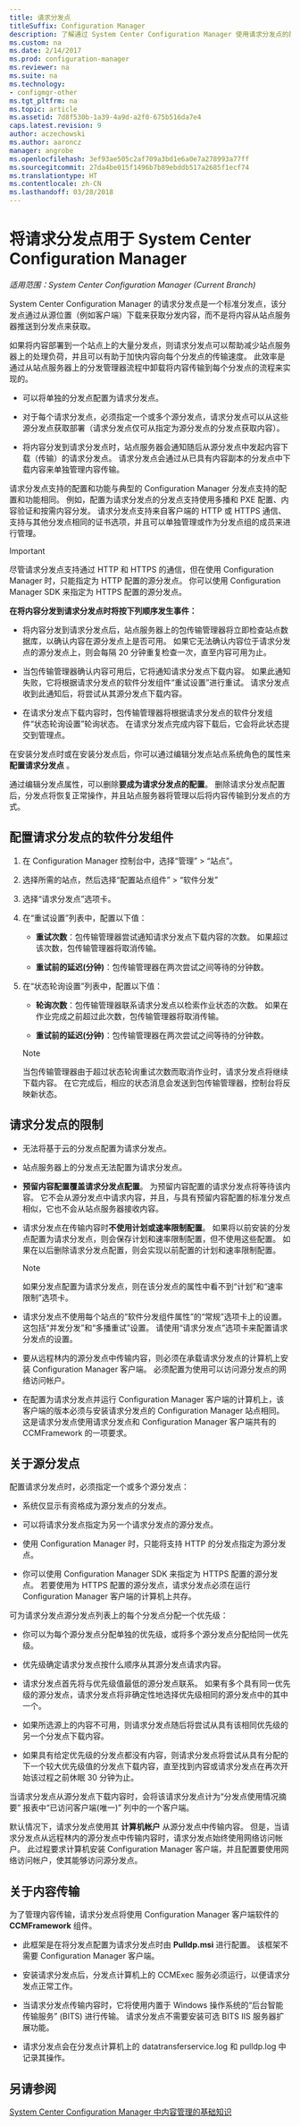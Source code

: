 ```yaml
---
title: 请求分发点
titleSuffix: Configuration Manager
description: 了解通过 System Center Configuration Manager 使用请求分发点的配置和限制相关信息。
ms.custom: na
ms.date: 2/14/2017
ms.prod: configuration-manager
ms.reviewer: na
ms.suite: na
ms.technology:
- configmgr-other
ms.tgt_pltfrm: na
ms.topic: article
ms.assetid: 7d8f530b-1a39-4a9d-a2f0-675b516da7e4
caps.latest.revision: 9
author: aczechowski
ms.author: aaroncz
manager: angrobe
ms.openlocfilehash: 3ef93ae505c2af709a3bd1e6a0e7a278993a77ff
ms.sourcegitcommit: 27da4be015f1496b7b89ebddb517a2685f1ecf74
ms.translationtype: HT
ms.contentlocale: zh-CN
ms.lasthandoff: 03/28/2018
---
```

# <a name="use-a-pull-distribution-point-with-system-center-configuration-manager"></a>将请求分发点用于 System Center Configuration Manager

*适用范围：System Center Configuration Manager (Current Branch)*


System Center Configuration Manager 的请求分发点是一个标准分发点，该分发点通过从源位置（例如客户端）下载来获取分发内容，而不是将内容从站点服务器推送到分发点来获取。  

 如果将内容部署到一个站点上的大量分发点，则请求分发点可以帮助减少站点服务器上的处理负荷，并且可以有助于加快内容向每个分发点的传输速度。 此效率是通过从站点服务器上的分发管理器流程中卸载将内容传输到每个分发点的流程来实现的。  

-   可以将单独的分发点配置为请求分发点。  

-   对于每个请求分发点，必须指定一个或多个源分发点，请求分发点可以从这些源分发点获取部署（请求分发点仅可从指定为源分发点的分发点获取内容）。  

-   将内容分发到请求分发点时，站点服务器会通知随后从源分发点中发起内容下载（传输）的请求分发点。 请求分发点会通过从已具有内容副本的分发点中下载内容来单独管理内容传输。  

请求分发点支持的配置和功能与典型的 Configuration Manager 分发点支持的配置和功能相同。 例如，配置为请求分发点的分发点支持使用多播和 PXE 配置、内容验证和按需内容分发。 请求分发点支持来自客户端的 HTTP 或 HTTPS 通信、支持与其他分发点相同的证书选项，并且可以单独管理或作为分发点组的成员来进行管理。  

> [!IMPORTANT]
> 尽管请求分发点支持通过 HTTP 和 HTTPS 的通信，但在使用 Configuration Manager 时，只能指定为 HTTP 配置的源分发点。 你可以使用 Configuration Manager SDK 来指定为 HTTPS 配置的源分发点。  

 **在将内容分发到请求分发点时将按下列顺序发生事件：**  

-   将内容分发到请求分发点后，站点服务器上的包传输管理器将立即检查站点数据库，以确认内容在源分发点上是否可用。 如果它无法确认内容位于请求分发点的源分发点上，则会每隔 20 分钟重复检查一次，直至内容可用为止。  

-   当包传输管理器确认内容可用后，它将通知请求分发点下载内容。 如果此通知失败，它将根据请求分发点的软件分发组件“重试设置”进行重试。 请求分发点收到此通知后，将尝试从其源分发点下载内容。  

-   在请求分发点下载内容时，包传输管理器将根据请求分发点的软件分发组件“状态轮询设置”轮询状态。  在请求分发点完成内容下载后，它会将此状态提交到管理点。

在安装分发点时或在安装分发点后，你可以通过编辑分发点站点系统角色的属性来**配置请求分发点** 。  

通过编辑分发点属性，可以删除**要成为请求分发点的配置**。 删除请求分发点配置后，分发点将恢复正常操作，并且站点服务器将管理以后将内容传输到分发点的方式。  

## <a name="to-configure-software-distribution-component-for-pull-distribution-points"></a>配置请求分发点的软件分发组件

1.  在 Configuration Manager 控制台中，选择“管理” > “站点”。  

2.  选择所需的站点，然后选择“配置站点组件” > “软件分发”

3. 选择“请求分发点”选项卡。  

4.  在“重试设置”列表中，配置以下值：  

    -   **重试次数**：包传输管理器尝试通知请求分发点下载内容的次数。  如果超过该次数，包传输管理器将取消传输。

    -   **重试前的延迟(分钟)**：包传输管理器在两次尝试之间等待的分钟数。 

5.  在“状态轮询设置”列表中，配置以下值：  

    -   **轮询次数**：包传输管理器联系请求分发点以检索作业状态的次数。  如果在作业完成之前超过此次数，包传输管理器将取消传输。

    -   **重试前的延迟(分钟)**：包传输管理器在两次尝试之间等待的分钟数。 
    
    > [!NOTE]  
    >  当包传输管理器由于超过状态轮询重试次数而取消作业时，请求分发点将继续下载内容。  在它完成后，相应的状态消息会发送到包传输管理器，控制台将反映新状态。
    
## <a name="limitations-for-pull-distribution-points"></a>请求分发点的限制  

-   无法将基于云的分发点配置为请求分发点。  

-   站点服务器上的分发点无法配置为请求分发点。  

-   **预留内容配置覆盖请求分发点配置**。 为预留内容配置的请求分发点将等待该内容。 它不会从源分发点中请求内容，并且，与具有预留内容配置的标准分发点相似，它也不会从站点服务器接收内容。  

-   请求分发点在传输内容时**不使用计划或速率限制配置**。 如果将以前安装的分发点配置为请求分发点，则会保存计划和速率限制配置，但不使用这些配置。 如果在以后删除请求分发点配置，则会实现以前配置的计划和速率限制配置。  

    > [!NOTE]  
    >  如果分发点配置为请求分发点，则在该分发点的属性中看不到“计划”和“速率限制”选项卡。  

-   请求分发点不使用每个站点的“软件分发组件属性”的“常规”选项卡上的设置。  这包括“并发分发”和“多播重试”设置。  请使用“请求分发点”选项卡来配置请求分发点的设置。

-   要从远程林内的源分发点中传输内容，则必须在承载请求分发点的计算机上安装 Configuration Manager 客户端。 必须配置为使用可以访问源分发点的网络访问帐户。  

-   在配置为请求分发点并运行 Configuration Manager 客户端的计算机上，该客户端的版本必须与安装请求分发点的 Configuration Manager 站点相同。 这是请求分发点使用请求分发点和 Configuration Manager 客户端共有的 CCMFramework 的一项要求。  

## <a name="about-source-distribution-points"></a>关于源分发点  
 配置请求分发点时，必须指定一个或多个源分发点：  

-   系统仅显示有资格成为源分发点的分发点。  

-   可以将请求分发点指定为另一个请求分发点的源分发点。  

-   使用 Configuration Manager 时，只能将支持 HTTP 的分发点指定为源分发点。  

-   你可以使用 Configuration Manager SDK 来指定为 HTTPS 配置的源分发点。 若要使用为 HTTPS 配置的源分发点，请求分发点必须在运行 Configuration Manager 客户端的计算机上共存。  

可为请求分发点源分发点列表上的每个分发点分配一个优先级：  

-   你可以为每个源分发点分配单独的优先级，或将多个源分发点分配给同一优先级。  

-   优先级确定请求分发点按什么顺序从其源分发点请求内容。  

-   请求分发点首先将与优先级值最低的源分发点联系。  如果有多个具有同一优先级的源分发点，请求分发点将非确定性地选择优先级相同的源分发点中的其中一个。  

-   如果所选源上的内容不可用，则请求分发点随后将尝试从具有该相同优先级的另一个分发点下载内容。  

-   如果具有给定优先级的分发点都没有内容，则请求分发点将尝试从具有分配的下一个较大优先级值的分发点下载内容，直至找到内容或请求分发点在再次开始该过程之前休眠 30 分钟为止。  

当请求分发点从源分发点下载内容时，会将该请求分发点计为“分发点使用情况摘要”  报表中“已访问客户端(唯一)”  列中的一个客户端。  

 默认情况下，请求分发点使用其 **计算机帐户** 从源分发点中传输内容。 但是，当请求分发点从远程林内的源分发点中传输内容时，请求分发点始终使用网络访问帐户。 此过程要求计算机安装 Configuration Manager 客户端，并且配置要使用网络访问帐户，使其能够访问源分发点。  

## <a name="about-content-transfers"></a>关于内容传输  
 为了管理内容传输，请求分发点将使用 Configuration Manager 客户端软件的 **CCMFramework** 组件。  

-   此框架是在将分发点配置为请求分发点时由 **Pulldp.msi** 进行配置。 该框架不需要 Configuration Manager 客户端。  

-   安装请求分发点后，分发点计算机上的 CCMExec 服务必须运行，以便请求分发点正常工作。  
<!--sms.503672 -Clarified BITS use-->
-   当请求分发点传输内容时，它将使用内置于 Windows 操作系统的“后台智能传输服务” (BITS) 进行传输。 请求分发点不需要安装可选 BITS IIS 服务器扩展功能。

-  请求分发点会在分发点计算机上的 datatransferservice.log 和 pulldp.log 中记录其操作。

## <a name="see-also"></a>另请参阅  
 [System Center Configuration Manager 中内容管理的基础知识](/sccm/core/plan-design/hierarchy/fundamental-concepts-for-content-management)   
